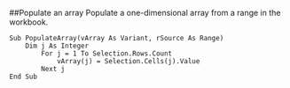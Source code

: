 ##Populate an array
Populate a one-dimensional array from a range in the workbook.
```vba
Sub PopulateArray(vArray As Variant, rSource As Range)
    Dim j As Integer
        For j = 1 To Selection.Rows.Count
            vArray(j) = Selection.Cells(j).Value
        Next j
End Sub
```
